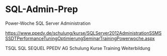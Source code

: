 # SQL-Admin-Prep
Power-Woche SQL Server Administration


https://www.ppedv.de/schulung/kurse/SQLServer2012AdministrationSSMSSSDTPerformanceTuningOptimierungSeminarTrainingPowerwoche.aspx

TSQL SQL SEQUEL PPEDV AG Schulung Kurse Training Weiterbildung
